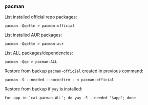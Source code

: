 ### pacman
   List installed official repo packages:

   ```
   pacman -Qqettn > pacman-official
   ```

   List installed AUR packages:

   ```
   pacman -Qqettm > pacman-aur
   ```

   List ALL packages/dependencies:

   ```
   pacman -Qqe > pacman-ALL
   ```

   Restore from backup `pacman-official` created in previous command:

   ```
   pacman -S --needed --noconfirm - < pacman-official
   ```

   Restore from backup if `yay` is installed:

   ```
   for app in `cat pacman-ALL`; do yay -S --needed "$app"; done
   ```
